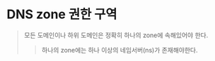 # DNS zone 권한 구역

> 모든 도메인이나 하위 도메인은 정확히 하나의 zone에 속해있어야 한다.
>
> > 하나의 zone에는 하나 이상의 네임서버(ns)가 존재해야한다.
